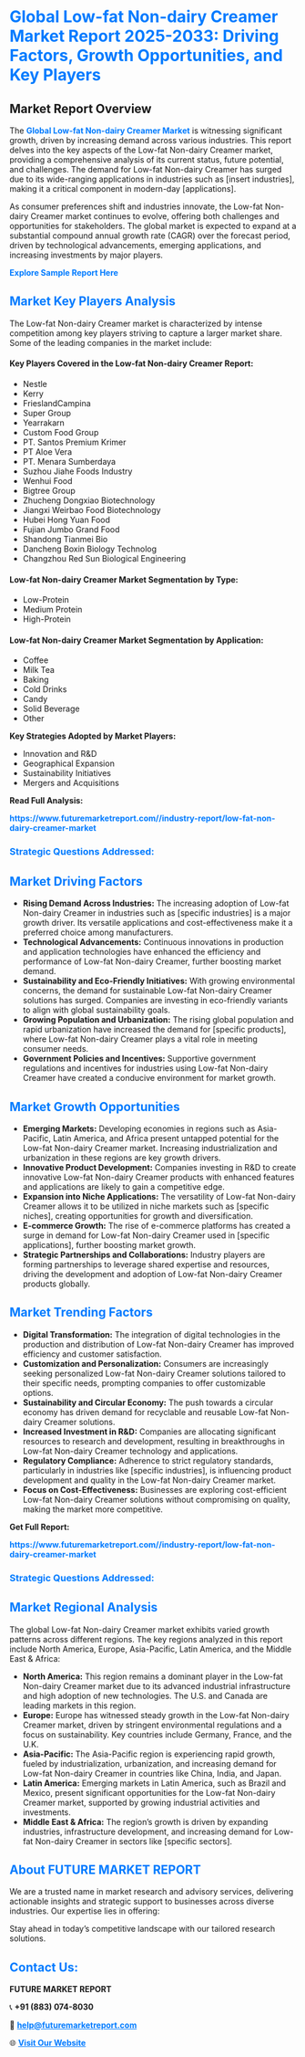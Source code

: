 <h1 style="color: #007BFF;">Global Low-fat Non-dairy Creamer Market Report 2025-2033: Driving Factors, Growth Opportunities, and Key Players</h1>

<section id="overview">
<h2>Market Report Overview</h2>
<p>The <a href="https://www.futuremarketreport.com//industry-report/low-fat-non-dairy-creamer-market" style="color: #007BFF; text-decoration: none;"><strong>Global Low-fat Non-dairy Creamer Market</strong></a> is witnessing significant growth, driven by increasing demand across various industries. This report delves into the key aspects of the Low-fat Non-dairy Creamer market, providing a comprehensive analysis of its current status, future potential, and challenges. The demand for Low-fat Non-dairy Creamer has surged due to its wide-ranging applications in industries such as [insert industries], making it a critical component in modern-day [applications].</p>
<p>As consumer preferences shift and industries innovate, the Low-fat Non-dairy Creamer market continues to evolve, offering both challenges and opportunities for stakeholders. The global market is expected to expand at a substantial compound annual growth rate (CAGR) over the forecast period, driven by technological advancements, emerging applications, and increasing investments by major players.</p>
</section>

<section id="overview">
<p><a href="https://www.futuremarketreport.com//request-sample/reportId=86770" style="color: #007BFF; text-decoration: none;"><strong>Explore Sample Report Here</strong></a></p>
</section>

<section id="key-players">
<h2 style="color: #007BFF;">Market Key Players Analysis</h2>
<p>The Low-fat Non-dairy Creamer market is characterized by intense competition among key players striving to capture a larger market share. Some of the leading companies in the market include:</p>
<h4>Key Players Covered in the Low-fat Non-dairy Creamer Report:</h4>
<ul><li>Nestle</li><li>Kerry</li><li>FrieslandCampina</li><li>Super Group</li><li>Yearrakarn</li><li>Custom Food Group</li><li>PT. Santos Premium Krimer</li><li>PT Aloe Vera</li><li>PT. Menara Sumberdaya</li><li>Suzhou Jiahe Foods Industry</li><li>Wenhui Food</li><li>Bigtree Group</li><li>Zhucheng Dongxiao Biotechnology</li><li>Jiangxi Weirbao Food Biotechnology</li><li>Hubei Hong Yuan Food</li><li>Fujian Jumbo Grand Food</li><li>Shandong Tianmei Bio</li><li>Dancheng Boxin Biology Technolog</li><li>Changzhou Red Sun Biological Engineering</li></ul>
<h4>Low-fat Non-dairy Creamer Market Segmentation by Type:</h4>
<ul><li>Low-Protein</li><li>Medium Protein</li><li>High-Protein</li></ul>

<h4>Low-fat Non-dairy Creamer Market Segmentation by Application:</h4>
<ul><li>Coffee</li><li>Milk Tea</li><li>Baking</li><li>Cold Drinks</li><li>Candy</li><li>Solid Beverage</li><li>Other</li></ul>
<p><strong>Key Strategies Adopted by Market Players:</strong></p>
<ul>
<li>Innovation and R&D</li>
<li>Geographical Expansion</li>
<li>Sustainability Initiatives</li>
<li>Mergers and Acquisitions</li>
</ul>
</section>

<section>
<p><strong>Read Full Analysis: </strong></p><a href="https://www.futuremarketreport.com//industry-report/low-fat-non-dairy-creamer-market" style="color: #007BFF; text-decoration: none;"><strong>https://www.futuremarketreport.com//industry-report/low-fat-non-dairy-creamer-market</strong></a>
<h3 style="color: #007BFF;">Strategic Questions Addressed:</h3>
</section>

<section id="driving-factors">
<h2 style="color: #007BFF;">Market Driving Factors</h2>
<ul>
<li><strong>Rising Demand Across Industries:</strong> The increasing adoption of Low-fat Non-dairy Creamer in industries such as [specific industries] is a major growth driver. Its versatile applications and cost-effectiveness make it a preferred choice among manufacturers.</li>
<li><strong>Technological Advancements:</strong> Continuous innovations in production and application technologies have enhanced the efficiency and performance of Low-fat Non-dairy Creamer, further boosting market demand.</li>
<li><strong>Sustainability and Eco-Friendly Initiatives:</strong> With growing environmental concerns, the demand for sustainable Low-fat Non-dairy Creamer solutions has surged. Companies are investing in eco-friendly variants to align with global sustainability goals.</li>
<li><strong>Growing Population and Urbanization:</strong> The rising global population and rapid urbanization have increased the demand for [specific products], where Low-fat Non-dairy Creamer plays a vital role in meeting consumer needs.</li>
<li><strong>Government Policies and Incentives:</strong> Supportive government regulations and incentives for industries using Low-fat Non-dairy Creamer have created a conducive environment for market growth.</li>
</ul>
</section>

<section id="growth-opportunities">
<h2 style="color: #007BFF;">Market Growth Opportunities</h2>
<ul>
<li><strong>Emerging Markets:</strong> Developing economies in regions such as Asia-Pacific, Latin America, and Africa present untapped potential for the Low-fat Non-dairy Creamer market. Increasing industrialization and urbanization in these regions are key growth drivers.</li>
<li><strong>Innovative Product Development:</strong> Companies investing in R&D to create innovative Low-fat Non-dairy Creamer products with enhanced features and applications are likely to gain a competitive edge.</li>
<li><strong>Expansion into Niche Applications:</strong> The versatility of Low-fat Non-dairy Creamer allows it to be utilized in niche markets such as [specific niches], creating opportunities for growth and diversification.</li>
<li><strong>E-commerce Growth:</strong> The rise of e-commerce platforms has created a surge in demand for Low-fat Non-dairy Creamer used in [specific applications], further boosting market growth.</li>
<li><strong>Strategic Partnerships and Collaborations:</strong> Industry players are forming partnerships to leverage shared expertise and resources, driving the development and adoption of Low-fat Non-dairy Creamer products globally.</li>
</ul>
</section>

<section id="trending-factors">
<h2 style="color: #007BFF;">Market Trending Factors</h2>
<ul>
<li><strong>Digital Transformation:</strong> The integration of digital technologies in the production and distribution of Low-fat Non-dairy Creamer has improved efficiency and customer satisfaction.</li>
<li><strong>Customization and Personalization:</strong> Consumers are increasingly seeking personalized Low-fat Non-dairy Creamer solutions tailored to their specific needs, prompting companies to offer customizable options.</li>
<li><strong>Sustainability and Circular Economy:</strong> The push towards a circular economy has driven demand for recyclable and reusable Low-fat Non-dairy Creamer solutions.</li>
<li><strong>Increased Investment in R&D:</strong> Companies are allocating significant resources to research and development, resulting in breakthroughs in Low-fat Non-dairy Creamer technology and applications.</li>
<li><strong>Regulatory Compliance:</strong> Adherence to strict regulatory standards, particularly in industries like [specific industries], is influencing product development and quality in the Low-fat Non-dairy Creamer market.</li>
<li><strong>Focus on Cost-Effectiveness:</strong> Businesses are exploring cost-efficient Low-fat Non-dairy Creamer solutions without compromising on quality, making the market more competitive.</li>
</ul>
</section>

<section>
<p><strong>Get Full Report: </strong></p><a href="https://www.futuremarketreport.com//industry-report/low-fat-non-dairy-creamer-market" style="color: #007BFF; text-decoration: none;"><strong>https://www.futuremarketreport.com//industry-report/low-fat-non-dairy-creamer-market</strong></a>
<h3 style="color: #007BFF;">Strategic Questions Addressed:</h3>
</section>


<section id="regional-analysis">
<h2 style="color: #007BFF;">Market Regional Analysis</h2>
<p>The global Low-fat Non-dairy Creamer market exhibits varied growth patterns across different regions. The key regions analyzed in this report include North America, Europe, Asia-Pacific, Latin America, and the Middle East & Africa:</p>
<ul>
<li><strong>North America:</strong> This region remains a dominant player in the Low-fat Non-dairy Creamer market due to its advanced industrial infrastructure and high adoption of new technologies. The U.S. and Canada are leading markets in this region.</li>
<li><strong>Europe:</strong> Europe has witnessed steady growth in the Low-fat Non-dairy Creamer market, driven by stringent environmental regulations and a focus on sustainability. Key countries include Germany, France, and the U.K.</li>
<li><strong>Asia-Pacific:</strong> The Asia-Pacific region is experiencing rapid growth, fueled by industrialization, urbanization, and increasing demand for Low-fat Non-dairy Creamer in countries like China, India, and Japan.</li>
<li><strong>Latin America:</strong> Emerging markets in Latin America, such as Brazil and Mexico, present significant opportunities for the Low-fat Non-dairy Creamer market, supported by growing industrial activities and investments.</li>
<li><strong>Middle East & Africa:</strong> The region’s growth is driven by expanding industries, infrastructure development, and increasing demand for Low-fat Non-dairy Creamer in sectors like [specific sectors].</li>
</ul>
</section>

<footer>
<h2 style="color: #007BFF;">About FUTURE MARKET REPORT</h2>
<p>We are a trusted name in market research and advisory services, delivering actionable insights and strategic support to businesses across diverse industries. Our expertise lies in offering:</p>

<p>Stay ahead in today’s competitive landscape with our tailored research solutions.</p>

<h2 style="color: #007BFF;">Contact Us:</h2>
<p><strong>FUTURE MARKET REPORT</strong></p>
<p>📞 <strong>+91 (883) 074-8030</strong></p>
<p>📧 <strong><a href="mailto:help@futuremarketreport.com" style="color: #007BFF;">help@futuremarketreport.com</a></strong></p>
<p>🌐 <strong><a href="https://www.futuremarketreport.com/" style="color: #007BFF;">Visit Our Website</a></strong></p>
</footer>